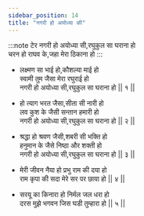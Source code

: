 ```yaml
---
sidebar_position: 14
title: "नगरी हो अयोध्या की"
---
```


:::note टेर
नगरी हो अयोध्या सी,रघुकुल सा घराना हो <br/>
चरन हो राघव के,जहा मेरा ठिकाना हो
:::

- लक्ष्मण सा भाई हो,कौशल्या माई हो <br/>
  स्वामी तुम जैसा मेरा रघुराई हो <br/>
  नगरी हो अयोध्या सी,रघुकुल सा घराना हो || १ ||

- हो त्याग भरत जैसा,सीता सी नारी हो <br/>
  लव कुश के जैसी सन्तान हमारी हो <br/>
  नगरी हो अयोध्या सी,रघुकुल सा घराना हो || २ ||

- श्रद्धा हो श्रवण जैसी,शबरी सी भक्ति हो <br/>
  हनुमान के जैसे निष्ठा और शक्ती हो <br/>
  नगरी हो अयोध्या सी,रघुकुल सा घराना हो || ३ ||

- मेरी जीवन नैया हो प्रभु राम की दया हो <br/>
  राम कृपा की सदा मेरे सर पर छाया हो || ४ ||

- सरयू का किनारा हो निर्मल जल धरा हो <br/>
  दरस मुझे भगवन जिस घडी तुम्हारा हो || ५ ||
